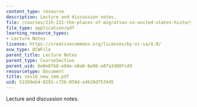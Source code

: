 ```yaml
---
content_type: resource
description: Lecture and discussion notes.
file: /courses/21h-221-the-places-of-migration-in-united-states-history-fall-2006/52269eb48291c72b058de4b28d7534d5_ses16_new_imm.pdf
file_type: application/pdf
learning_resource_types:
- Lecture Notes
license: https://creativecommons.org/licenses/by-nc-sa/4.0/
ocw_type: OCWFile
parent_title: Lecture Notes
parent_type: CourseSection
parent_uid: 6e0e8fb8-e84e-e8a8-6e86-a87a3d88fcd9
resourcetype: Document
title: ses16_new_imm.pdf
uid: 52269eb4-8291-c72b-058d-e4b28d7534d5
---
```

Lecture and discussion notes.